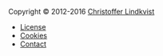Copyright &copy; 2012-2016 [Christoffer Lindkvist]()

* [License](license)
* [Cookies](cookies)
* [Contact](contact)
